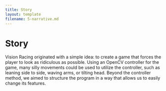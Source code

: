 ```yaml
---
title: Story
layout: template
filename: 5-narrative.md
--- 
```


# Story


Vision Racing originated with a simple idea: to create a game that forces the player to look as ridiculous as possible. Using an OpenCV controller for the game, many silly movements could be used to utilize the controller, such as leaning side to side, waving arms, or tilting head. Beyond the controller method, we aimed to structure the program in a way that allows us to easily change its features.














